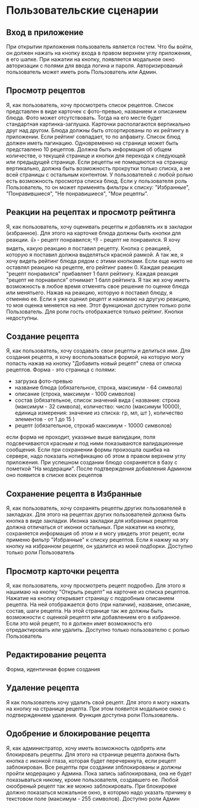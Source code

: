 # Пользовательские сценарии

## Вход в приложение
При открытии приложения пользователь является гостем. Что бы войти, он должен нажать на кнопку входа в правом верхнем углу приложения, в его шапке. При нажатии на кнопку, появляется модальное окно авторизации с полями для ввода логина и пароля. Авторизированый пользователь может иметь роль Пользователь или Админ.

## Просмотр рецептов
Я, как пользователь, хочу просмотреть список рецептов. Список представлен в виде карточек с фото-превью, названием и описанием блюда. Фото может отсутствовать. Тогда на его месте будет стандартная картинка-заглушка. Карточки располагаются вертикально друг над другом. Блюда должны быть отсортированы по их рейтингу в приложении. Если рейтинг совпадает, то по алфавиту. Список блюд должен иметь пагинацию. Одновременно на странице может быть представлено 10 рецептов. Должна быть информация об общем количестве, о текущей странице и кнопки для перехода к следующей или предыдущей странице. Если рецепты не помещяются на страницу вертикально, должна быть возможность прокрутки только списка, а не всей страницы с остальным контентом. У пользователей с любой ролью есть возможность просмотра списка блюд. Если у пользователя роль Пользователь, то он может применять фильтры к списку: "Избранные", "Понравившиеся", "Не понравишиеся", "Мои рецепты".

## Реакции на рецептах и просмотр рейтинга
Я, как пользователь, хочу оценивать рецепты и добавлять их в закладки (избранное). Для этого на карточке блюда должны быть кнопки для реакции. 👍 - рецепт понравился; 👎 - рецепт не понравился. Я хочу видеть, какую реакцию я поставил рецепту. Кнопка с реакцией, которую я поставил должна выделяться красной рамкой. А так же, я хочу видеть рейтинг блюда рядом с этими кнопками. Если еще никто не оставлял реакцию на рецепте, его рейтинг равен 0. Каждая реакция "рецепт понравился" прибавляет 1 балл рейтингу. Каждая реакция "рецепт не порнавился" отнимает 1 балл рейтинга. Я так же хочу иметь возможность в любое время отменять свое решение по оценке блюда или менятьего. Нажав на реакцию, которую я поставил блюду, я отменяю ее. Если я уже оценил рецепт и нажимаю на другую реакцию, то моя оценка меняется на нее. Этот функционал доступен только роли Пользователь. Для роли гость отображается только рейтинг. Кнопки недоступны.

## Создание рецепта
Я, как пользователь, хочу создавать свои рецепты и делиться ими. Для создания рецепта, я хочу воспользоваться формой, на которую могу попасть нажав на кнопку "Добавить новый рецепт" слева от списка рецептов. Форма - это страница с полями:
- загрузка фото-превью
- название блюда (обязательное, строка, максимум - 64 символа)
- описание (строка, максимум - 1000 символов)
- состав (обязательное, список значений вида { название: строка (максимум - 32 символа), количество: число (максимум 10000), единица измерения: значение из списка: гр, мл, шт }, количество элементов - от 1 до 15 )
- рецепт (обязательное, строкаб максимум - 10000 символов)

если форма не проходит, указаные выше валидации, поля подсвечиваются красным и под ними показываются валидационные сообщения. Если при сохранении формы произошла ошибка на сервере, надо показать нотификацию об этом в правом верхнем углу приложения. При успешном создании блюдо сохраняется в базу с пометкой "На модерации". После подтверждения добавления Админом оно появится в списке всех рецептов

## Сохранение рецепта в Избранные
Я, как пользователь, хочу сохранять рецепты других пользователей в закладках. Для этого на рецептах других пользователей должна быть кнопка в виде закладки. Иконка закладки для избранных рецептов должна отличаться от иконки остальных. При нажатии на кнопку, сохраняется информация об этом и я могу увидеть этот рецепт, если применю фильтр "Избранные" к списку рецептов. Если я нажму на эту кнопку на избранном рецепте, он удалится из моей подборки. Доступно только роли Пользователь

## Просмотр карточки рецепта
Я, как пользователь, хочу просмотреть рецепт подробно. Для этого я нашимаю на кнопку "Открыть рецепт" на карточке из списка рецептов. Нажатие на кнопку открывает страницу с подробным описанием рецепта. На ней отображается фото (при наличии), название, описание, состав, шаги рецепта. На этой странице так же должны быть возможности с оценкой рецептп или добавлением его в избранное. Если это мой рецепт, то я должен имет возможность его отредактировать или удалить. Доступно только пользователю с ролью Пользователь

## Редактирование рецепта
Форма, идентичная форме создания

## Удаление рецепта
Я как пользователь хочу удалить свой рецепт. Для этого я могу нажать на кнопку на странице рецепта. При этом появится модальное окно с подтверждением удаления. Функция доступна роли Пользователь.

## Одобрение и блокирование рецепта
Я, как администратор, хочу иметь возможность одобрять или блокировать рецепты. Для этого на странице рецепта должна быть кнопка с иконкой глаза, которая будет перечеркнута, если рецепт заблокирован. Все рецепты при создании зпблокированы и должны пройти модерацию у Админа. Пока запись заблокирована, она не будет показываться никому, кроме пользователя, создавшего ее. Любой оюобреный рецепт так же можно заблокировать. При блокировке должно показаться можальное окно, в котормо надо указать причину в текстовом поле (максимум - 255 символов). Доступно роли Админ

